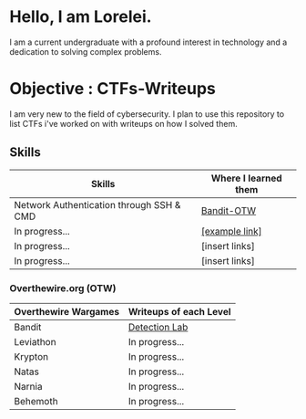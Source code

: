 # Hello, I am Lorelei.

I am a current undergraduate with a profound interest in technology and a dedication to solving complex problems.

# Objective : CTFs-Writeups 

I am very new to the field of cybersecurity. I plan to use this repository to list CTFs i've worked on with writeups on how I solved them.


## Skills

| Skills                                        | Where I learned them         |
|-----------------------------------------------|----------------------------|
| Network Authentication through SSH & CMD         | <a href="https://google.com">Bandit-OTW</a>|
| In progress... | <a href="https://google.com">[example link]</a>|
| In progress...         | [insert links] |
| In progress...         | [insert links] |


### Overthewire.org (OTW)

| Overthewire Wargames                                         | Writeups of each Level         |
|-----------------------------------------------|----------------------------|
| Bandit         | <a href="https://google.com">Detection Lab</a>|
| Leviathon | In progress...|
| Krypton        | In progress...|
| Natas      | In progress...|
| Narnia                  |In progress...|
| Behemoth | In progress...|
